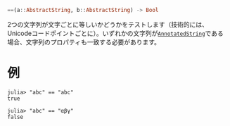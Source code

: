 ```julia
==(a::AbstractString, b::AbstractString) -> Bool
```

2つの文字列が文字ごとに等しいかどうかをテストします（技術的には、Unicodeコードポイントごとに）。いずれかの文字列が[`AnnotatedString`](@ref)である場合、文字列のプロパティも一致する必要があります。

# 例

```jldoctest
julia> "abc" == "abc"
true

julia> "abc" == "αβγ"
false
```
